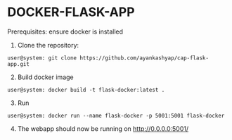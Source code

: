 # DOCKER-FLASK-APP

Prerequisites:
ensure docker is installed

1. Clone the repository:
```console
user@system: git clone https://github.com/ayankashyap/cap-flask-app.git
```

2. Build docker image
```console
user@system: docker build -t flask-docker:latest .
```

3. Run 
```console
user@system: docker run --name flask-docker -p 5001:5001 flask-docker
```

4. The webapp should now be running on http://0.0.0.0:5001/

